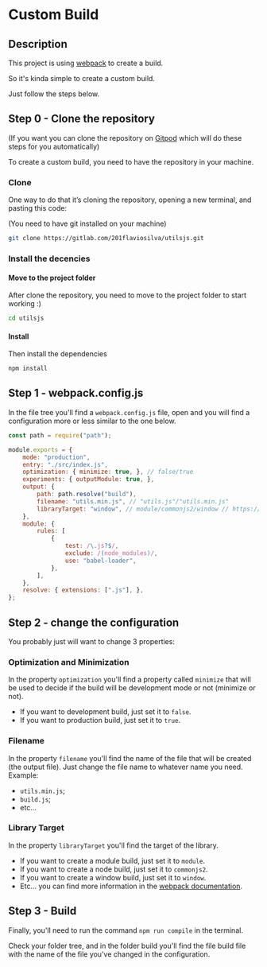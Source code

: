 # Custom Build

## Description

This project is using [webpack](https://webpack.js.org/) to create a build.

So it's kinda simple to create a custom build.

Just follow the steps below.

## Step 0 - Clone the repository

(If you want you can clone the repository on [Gitpod](https://www.gitpod.io/) which will do these steps for you automatically)

To create a custom build, you need to have the repository in your machine.

### Clone
One way to do that it’s cloning the repository, opening a new terminal, and pasting this code:

(You need to have git installed on your machine)
```sh
git clone https://gitlab.com/201flaviosilva/utilsjs.git
```

### Install the decencies

#### Move to the project folder
After clone the repository, you need to move to the project folder to start working :)
```sh
cd utilsjs
```

#### Install
Then install the dependencies
```sh
npm install
```

## Step 1 - webpack.config.js

In the file tree you'll find a `webpack.config.js` file, open and you will find a configuration more or less similar to the one below.

```javascript
const path = require("path");

module.exports = {
	mode: "production",
	entry: "./src/index.js",
	optimization: { minimize: true, }, // false/true
	experiments: { outputModule: true, },
	output: {
		path: path.resolve("build"),
		filename: "utils.min.js", // "utils.js"/"utils.min.js"
		libraryTarget: "window", // module/commonjs2/window // https://webpack.js.org/configuration/output/#outputlibrarytarget
	},
	module: {
		rules: [
			{
				test: /\.js?$/,
				exclude: /(node_modules)/,
				use: "babel-loader",
			},
		],
	},
	resolve: { extensions: [".js"], },
};

```
## Step 2 - change the configuration

You probably just will want to change 3 properties:

### Optimization and Minimization
In the property `optimization` you'll find a property called `minimize` that will be used to decide if the build will be development mode or not (minimize or not).

- If you want to development build, just set it to `false`.
- If you want to production build, just set it to `true`.

### Filename
In the property `filename` you'll find the name of the file that will be created (the output file). Just change the file name to whatever name you need.
Example:

- `utils.min.js`;
- `build.js`;
- etc...

### Library Target
In the property `libraryTarget` you'll find the target of the library.

- If you want to create a module build, just set it to `module`.
- If you want to create a node build, just set it to `commonjs2`.
- If you want to create a window build, just set it to `window`.
- Etc... you can find more information in the [webpack documentation](https://webpack.js.org/configuration/output/#outputlibrarytarget).

## Step 3 - Build

Finally, you'll need to run the command `npm run compile` in the terminal.

Check your folder tree, and in the folder build you'll find the file build file with the name of the file you've changed in the configuration.
